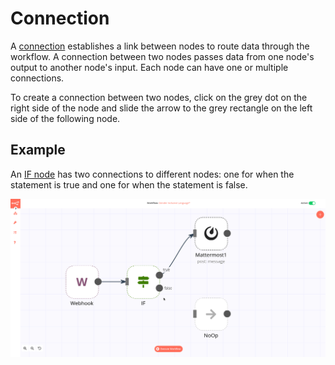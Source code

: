 # Connection

A [connection](../../reference/glossary.md#connection) establishes a link between nodes to route data through the workflow. A connection between two nodes passes data from one node's output to another node's input. Each node can have one or multiple connections.

To create a connection between two nodes, click on the grey dot on the right side of the node and slide the arrow to the grey rectangle on the left side of the following node.

## Example

An [IF node](../../nodes/nodes-library/core-nodes/If/README.md) has two connections to different nodes: one for when the statement is true and one for when the statement is false.

![Connection](../images/Connection_ifnode.gif)
